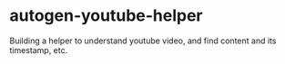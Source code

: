 # autogen-youtube-helper
Building a helper to understand youtube video, and find content and its timestamp, etc.
